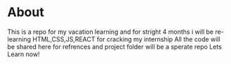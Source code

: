 # About
This is a repo for my vacation learning and for stright 4 months i will be re-learning HTML,CSS,JS,REACT for cracking my internship
All the code will be shared here for refrences and project folder will be a sperate repo 
Lets Learn now!
